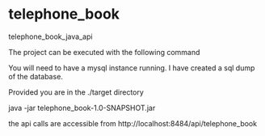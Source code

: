 # telephone_book
telephone_book_java_api

The project can be executed with the following command

You will need to have a mysql instance running. I have created a sql dump of the database.

Provided you are in the ./target directory

java -jar telephone_book-1.0-SNAPSHOT.jar

the api calls are accessible from http://localhost:8484/api/telephone_book
